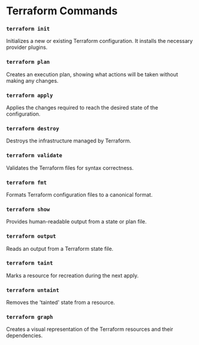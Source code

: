 # Terraform Commands

### `terraform init`
Initializes a new or existing Terraform configuration. It installs the necessary provider plugins.

### `terraform plan`
Creates an execution plan, showing what actions will be taken without making any changes.

### `terraform apply`
Applies the changes required to reach the desired state of the configuration.

### `terraform destroy`
Destroys the infrastructure managed by Terraform.

### `terraform validate`
Validates the Terraform files for syntax correctness.

### `terraform fmt`
Formats Terraform configuration files to a canonical format.

### `terraform show`
Provides human-readable output from a state or plan file.

### `terraform output`
Reads an output from a Terraform state file.

### `terraform taint`
Marks a resource for recreation during the next apply.

### `terraform untaint`
Removes the 'tainted' state from a resource.

### `terraform graph`
Creates a visual representation of the Terraform resources and their dependencies.

